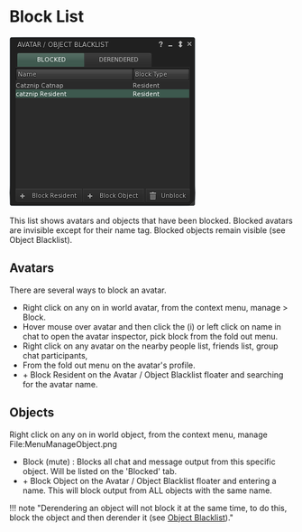# Block List

![Block List Floater >](./block_list/block_list.png)

This list shows avatars and objects that have been blocked. Blocked avatars are invisible except for their name tag. Blocked objects remain visible (see Object Blacklist).

## Avatars

There are several ways to block an avatar.

* Right click on any on in world avatar, from the context menu, manage > Block.
* Hover mouse over avatar and then click the (i) or left click on name in chat to open the avatar inspector, pick block from the fold out menu.
* Right click on any avatar on the nearby people list, friends list, group chat participants,
* From the fold out menu on the avatar's profile.
* \+ Block Resident on the Avatar / Object Blacklist floater and searching for the avatar name.

## Objects

Right click on any on in world object, from the context menu, manage File:MenuManageObject.png

* Block (mute) : Blocks all chat and message output from this specific object. Will be listed on the 'Blocked' tab.
* \+ Block Object on the Avatar / Object Blacklist floater and entering a name. This will block output from ALL objects with the same name.

!!! note "Derendering an object will not block it at the same time, to do this, block the object and then derender it (see [Object Blacklist](object_blacklist.md))."
